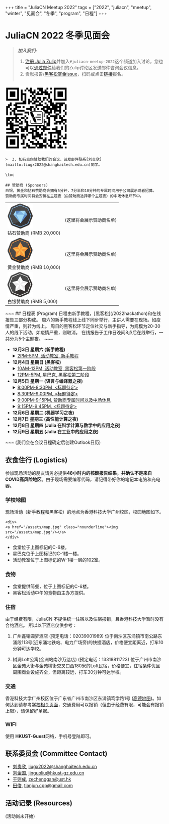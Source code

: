 +++
title = "JuliaCN Meetup 2022"
tags = ["2022", "juliacn", "meetup", "winter", "见面会", "冬季", "program", "日程"]
+++

# JuliaCN 2022 冬季见面会

> **_加入我们:_**
>  1. [注册 Julia Zulip](https://julialang.zulipchat.com/register/)并加入`#juliacn-meetup-2022`这个频道加入讨论，您也可以[通过邮件](mailto:juliacn-meetup-2022.2049edbb1a7b74b7425aba21a9b68ef4.show-sender@streams.zulipchat.com)给我们的Zulip讨论区发送邮件咨询会议信息。
>  2. 贡献报告/[黑客松赏金issue](/2022hackathon)，扫码或点击[链接](https://jinshuju.net/f/JXewGD)报名。
> ~~~
<a class="nounderline" href="/assets/cfp-barcode.png"><img src="/assets/cfp-barcode.png" style="max-width:200px;"/></a>
~~~
>  3. 如有意向赞助我们的会议，请发邮件联系[刘贵欣](mailto:liugx2022@shanghaitech.edu.cn)同学。

\toc

## 赞助商 (Sponsors)
白银，黄金和钻石赞助商会拥有5分钟，7分半和10分钟的专属时间用于公司展示或者招募。
赞助商专属时间将会安排在主题夜（由赞助商选择哪个主题夜）的中场休息环节中。
~~~
<table style="width:80%" class="table-sponsor">
<tr>
<td>
<img src="/assets/diamond.jpg"/>
<div>钻石赞助商 (RMB 20,000)</div>
</td>
<td>
(这里将会展示赞助商名单)
</td>
</tr>
<tr>
<td>
<img src="/assets/gold.jpg"/>
<div>黄金赞助商 (RMB 10,000)</div>
</td>
<td>
(这里将会展示赞助商名单)
</td>
</tr>
<tr>
<td>
<img src="/assets/silver.jpg"/>
<div>白银赞助商 (RMB 5,000)</div>
</td>
<td>
(这里将会展示赞助商名单)
</td>
</tr>
</table>
~~~
## 日程表 (Program)
日程由新手教程，[黑客松](/2022hackathon)和在线报告三部分构成。
周六的新手教程线上线下同步举行，主讲人需要在现场。如疫情严重，则转为线上。
周日的黑客松环节定位社交与新手指导，为规模为20-30人的线下活动，如疫情严重，则取消。
在线报告于工作日晚间8点后在线举行，一共分为5个主题夜。
~~~
<ul>
<li>
<strong>12月3日 星期六 (新手教程)</strong>
<details>
  <summary><u>2PM-5PM, 活动教室, 新手教程</u></summary>
  平平无奇的新手教程，线上线下同步进行，现场会发放 Julia 贴纸。如疫情严重，则转为纯线上。
</details>
</li>
<li>
<strong>12月4日 星期日 (黑客松)</strong>

<details>
  <summary><u>10AM-12PM, 活动教室, 黑客松第一阶段</u></summary>
参与黑客松的朋友们在教室内自我介绍，并可以介绍自己常用的软件包并介绍其一个或多个函待解决的一个Github issue作为赏金issue。比如我是Julia软件包 Yao.jl 的老用户，上午自我介绍的时候我介绍量子模拟软件Yao，并指定里面的<a href="https://github.com/QuantumBFS/Yao.jl/issues/382">382号issue</a>为奖金issue。
</details>
<details>
  <summary><u>12PM-5PM, 星巴克, 黑客松第二阶段</u></summary>
  自由编程环节，老手帮助新手提交并解决一个赏金issue。被指导的新手可以获得主办方颁发的200元人民币的奖励，指导者可以获得 JuliaCN 社区贡献者特殊贴纸。
</details>
</li>
<li>
<strong>12月5日 星期一 (语言与编译器之夜)</strong>
<details>
  <summary><u>8:00PM-8:30PM, <标题待定></u></summary>
  <h3>主讲人: </h3>
  <p>主讲人简介:</p>
  <p>报告摘要:</p>
</details>
<details>
  <summary><u>8:30PM-9:00PM, <标题待定></u></summary>
  <h3>主讲人:</h3>
  <p>主讲人简介:</p>
  <p>报告摘要:</p>
</details>
<details>
  <summary><u>9:00PM-9:15PM, 赞助商专属时间以及中场休息</u></summary>
  <h3>主讲人:</h3>
  <p>主讲人简介:</p>
  <p>报告摘要:</p>
</details>
<details>
  <summary><u>9:15PM-9:45PM, <标题待定></u></summary>
  <h3>主讲人:</h3>
  <p>主讲人简介:</p>
  <p>报告摘要:</p>
</details>
</li>
<li>
<strong>12月6日 星期二 (机器学习之夜)</strong>
</li>
<li>
<strong>12月7日 星期三 (高性能计算之夜)</strong>
</li>
<li>
<strong>12月8日 星期四 (Julia 在科学计算与数学中的应用之夜)</strong>
</li>
<li>
<strong>12月9日 星期五 (Julia 在工业中的应用之夜)</strong>
</li>
</ul>
~~~
(我们会在会议日程确定后创建Outlook日历)

## 衣食住行 (Logistics)
参加现场活动的朋友请务必提供**48小时内的核酸报告结果，并确认不是来自COVID高风险地区**。由于现场需要编写代码，请记得带好你的笔记本电脑和充电器。
### 学校地图
现场活动（新手教程和黑客松）的地点为香港科技大学广州校区，校园地图如下。
~~~
<div>
<a href="/assets/map.jpg" class="nounderline"><img src="/assets/map.jpg"/></a>
</div>
~~~

* 食堂位于上图标记的C-6楼。
* 星巴克位于上图标记的C-1楼一楼。
* 活动教室位于上图标记的W-1楼一层的102室。

### 食物
* 食堂提供简餐，位于上图标记的C-6楼。
* 黑客松活动中午的食物由主办方提供。
### 住宿
由于经费有限，JuliaCN 不提供统一住宿以及住宿报销，且香港科技大学暂时没有合约酒店。
所以以下酒店仅供参考：
1. 广州鑫铭圆梦酒店 (预定电话：02039001989)
位于南沙区东涌镇市南公路东涌段113号(近东涌地铁站、电力广场旁)的快捷酒店，价格便宜距离近，打车10分钟可达学校。

2. 树洞Loft公寓(金洲站南沙万达店) (预定电话：13318811723)
位于广州市南沙区金苑大街与金苑横街交叉口西180米的Loft民宿，价格便宜，住宿条件优且周围商业设施齐全，但距离较远，打车30分钟可达学校。

### 交通
香港科技大学广州校区位于广东省广州市南沙区东涌镇笃学路1号 ([高德地图](https://surl.amap.com/1nDZRfs72b5))。如何达到请参考[学校相关页面](https://hkust-gz.edu.cn/zh-hans/about/location)，交通费用可以报销（但由于经费有限，可能会有报销上限），请保留好单据。

### WIFI
使用 **HKUST-Guest**网络，手机号登陆即可。

## 联系委员会 (Committee Contact)
* [刘贵欣](https://github.com/guixinliu), [liugx2022@shanghaitech.edu.cn](mailto:liugx2022@shanghaitech.edu.cn)
* [刘金国](https://github.com/GiggleLiu), [jinguoliu@hkust-gz.edu.cn](mailto:jinguoliu@hkust-gz.edu.cn)
* [干则成](https://github.com/zcgan), [zechenggan@ust.hk](mailto:zechenggan@ust.hk)
* [田俊](https://github.com/findmyway), [tianjun.cpp@gmail.com](mailto:tianjun.cpp@gmail.com)

## 活动记录 (Resources)
(活动尚未开始)
